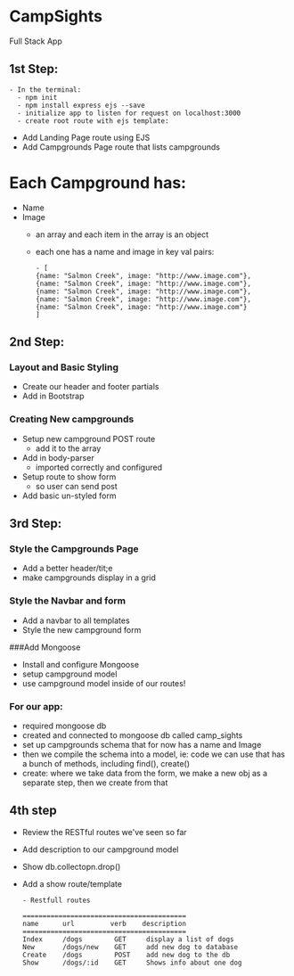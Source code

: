 # CampSights
Full Stack App


## 1st Step:

    - In the terminal:
      - npm init
      - npm install express ejs --save
      - initialize app to listen for request on localhost:3000
      - create root route with ejs template:

- Add Landing Page route using EJS
- Add Campgrounds Page route that lists campgrounds

# Each Campground has:
- Name
- Image
  - an array and each item in the array is an object
  - each one has a name and image in key val pairs:

        - [
        {name: "Salmon Creek", image: "http://www.image.com"},
        {name: "Salmon Creek", image: "http://www.image.com"},
        {name: "Salmon Creek", image: "http://www.image.com"},
        {name: "Salmon Creek", image: "http://www.image.com"},
        {name: "Salmon Creek", image: "http://www.image.com"}
        ]


## 2nd Step:

### Layout and Basic Styling

- Create our header and footer partials
- Add in Bootstrap

### Creating New campgrounds

- Setup new campground POST route
    - add it to the array
- Add in body-parser
    - imported correctly and configured
- Setup route to show form
    - so user can send post
- Add basic un-styled form



## 3rd Step:

### Style the Campgrounds Page

- Add a better header/tit;e
- make campgrounds display in a grid

### Style the Navbar and form

- Add a navbar to all templates
- Style the new campground form


###Add Mongoose
- Install and configure Mongoose
- setup campground model
- use campground model inside of our routes!


### For our app:

- required mongoose db
- created and connected to mongoose db called camp_sights
- set up campgrounds schema that for now has a name and Image
- then we compile the schema into a model, ie: code we can use that has a bunch of methods, including find(), create()
- create: where we take data from the form, we make a new obj as a separate step, then we create from that


## 4th step

- Review the RESTful routes we've seen so far
- Add description to our campground model
- Show db.collectopn.drop()
- Add a show route/template


      - Restfull routes

      =========================================
      name      url         verb    description
      =========================================
      Index     /dogs        GET     display a list of dogs
      New       /dogs/new    GET     add new dog to database
      Create    /dogs        POST    add new dog to the db
      Show      /dogs/:id    GET     Shows info about one dog

